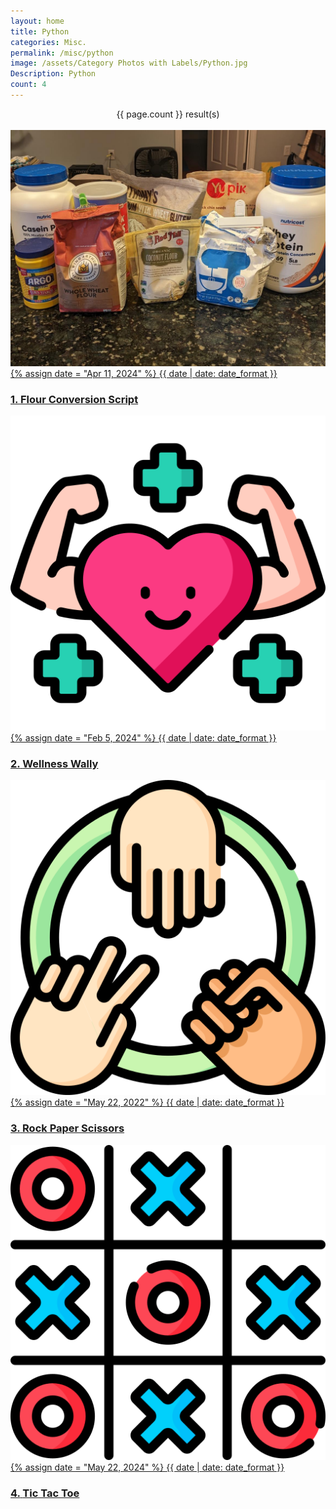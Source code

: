 ```yaml
---
layout: home
title: Python
categories: Misc.
permalink: /misc/python
image: /assets/Category Photos with Labels/Python.jpg
Description: Python
count: 4
---
```

<center><span class="page-post-count">{{ page.count }} result(s)</span></center><br>

<div id="home-posts-container">

<div class="post-item">
    <a href="/python/Download/flour-convert.py" title="Download" download>
        <img src="/assets/Misc/Water Absorption/water-cover.jpg" alt="" class="blog-roll-image">
        {% assign date = "Apr 11, 2024" %}
        <span class="post-meta">{{ date | date: date_format }}</span>
        <h3 class="post-title">
        <span class="post-count">1.</span>
        <b>Flour Conversion Script</b>
        </h3>
    </a>
</div>

<div class="post-item">
    <a href="/python/Download/WellnessWally.zip" title="Download" download>
        <img src="/assets/Other/Python/better-health.png" alt="" class="blog-roll-image">
        {% assign date = "Feb 5, 2024" %}
        <span class="post-meta">{{ date | date: date_format }}</span>
        <h3 class="post-title">
        <span class="post-count">2.</span>
        <b>Wellness Wally</b>
        </h3>
    </a>
</div>

<div class="post-item">
    <a href="/python/Download/Rock_Paper_Scissors.py" title="Download" download>
        <img src="/assets/Other/Python/rock-paper-scissors.png" alt="" class="blog-roll-image">
        {% assign date = "May 22, 2022" %}
        <span class="post-meta">{{ date | date: date_format }}</span>
        <h3 class="post-title">
        <span class="post-count">3.</span>
        <b>Rock Paper Scissors</b>
        </h3>
    </a>
</div>

<div class="post-item">
    <a href="/python/Download/Tic_Tac_Toe.py" title="Download" download>
        <img src="/assets/Other/Python/tic-tac-toe.png" alt="" class="blog-roll-image">
        {% assign date = "May 22, 2024" %}
        <span class="post-meta">{{ date | date: date_format }}</span>
        <h3 class="post-title">
        <span class="post-count">4.</span>
        <b>Tic Tac Toe</b>
        </h3>
    </a>
</div>

</div>